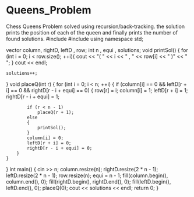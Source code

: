 # Queens_Problem
Chess Queens Problem solved using recursion/back-tracking. the solution prints the position of each of the queen and finally prints the number of found solutions.
#include<iostream>
#include<vector>
using namespace std;

vector<int> column, rightD, leftD , row;
int n , equi , solutions;
void printSol()
{
	for (int i = 0; i < row.size(); ++i){
		cout << "( " << i << " , " << row[i] << " )" << " ";
	}
	cout << endl;
	
	solutions++;
}
void placeQ(int r)
{
	for (int i = 0; i < n; ++i)
	{
		if (column[i] == 0 && leftD[r + i] == 0 && rightD[r - i + equi] == 0) {
			row[r] = i;
			column[i] = 1;
			leftD[r + i] = 1;
			rightD[r - i + equi] = 1;

			if (r < n - 1)
				placeQ(r + 1);
			else
			{
				printSol();
			}
			column[i] = 0;
			leftD[r + i] = 0;
			rightD[r - i + equi] = 0;
		}
	}
}
int main()
{
	cin >> n;
	column.resize(n);
	rightD.resize(2 * n - 1);
	leftD.resize(2 * n - 1);
	row.resize(n);
	equi = n - 1;
	fill(column.begin(), column.end(), 0);
	fill(rightD.begin(), rightD.end(), 0);
	fill(leftD.begin(), leftD.end(), 0);
	placeQ(0);
	cout << solutions << endl;
	return 0;
}
